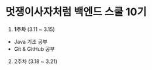 # 멋쟁이사자처럼 백엔드 스쿨 10기

1. **1주차** (3.11 ~ 3.15)
- Java 기초 공부
- Git & GitHub 공부

2. 2주차 (3.18 ~ 3.21) 

